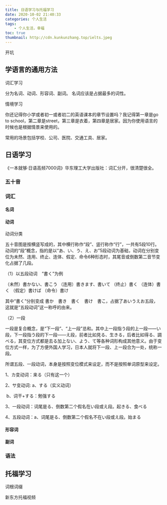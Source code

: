 ```yaml
---
title: 日语学习与托福学习
date: 2020-10-02 21:40:33
categories: 个人生活
tags:
    - 个人生活，幸福
toc: true
thumbnail: http://cdn.kunkunzhang.top/ielts.jpeg
---
```


开坑

<!--more-->

## 学语言的通用方法

词汇学习

分为名词、动词、形容词、副词。 名词应该是占据最多的词性。

情境学习

你还记得你小学或者初一或者初二的英语课本的章节设置吗？我记得第一章是go to school，第二章是street，第三章是衣着，第四章是居家。因为你使用语言的时候也是根据情景来使用的。

常用的场景包括学校、公司、医院、交通工具、居家。





## 日语学习

《一本就够·日语高频7000词》华东理工大学出版社：词汇分开，很清楚很全。

### 五十音





### 词汇

#### 名词



#### 动词

动词分类

五十音图是按横竖写成的，其中横行称作“段”、竖行称作“行”，一共有5段10行。动词的“段”概念，指的是以“あ、い、う、え、お”5段动词为基础，动词在分别变位为未然、连用、终止、连体、假定、命令6种形态时，其尾音或倒数第二音节变化占据了几段。

（1）以五段动词　”書く”为例

（未然）書かない、書こう
（连用）書きます、書いて
（终止）書く
（连体）書く
（假定）書けば
（命令）書け

其中“書く”分别变成 書か　書き　書く　書け　書こ，占据了あいうえお五段，这就是“五段动词”这一称呼的由来。

（2）一段

一段是复合概念，是“下一段”、“上一段”总和。其中上一段指う段的上一段——い段，下一段指う段的下一段——え段，前者比如見る、生きる，后者比如得る、調べる，其变位方式都是去る加上ない、よう、て等各种词形构成其他意义。由于变位方式一样，为了方便外国人学习，日本人就将下一段、上一段合为一处，统称一段。

所谓五段、一段动词，本身是按照变位模式来设定，而不是按照单词原型来设定。

1、カ变动词：来る（只有这一个）

2、サ变动词: a、する（实义动词）       

​            b、词干+する：勉强する 

3、一段动词：词尾是る、倒数第二个假名在い段或え段。起きる、食べる 

4、五段动词：a、词尾是る、倒数第二个假名不在い段或え段。始まる





#### 形容词



#### 副词





### 语法





## 托福学习

词根词缀

新东方托福视频











